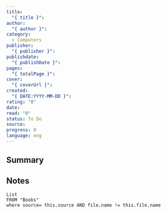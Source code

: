 ```yaml
---
title:
  "{ title }": 
author:
  "{ author }": 
category: 
  - Computers
publisher:
  "{ publisher }": 
publishdate:
  "{ publishDate }": 
pages:
  "{ totalPage }": 
cover:
  "{ coverUrl }": 
created:
  "{ DATE:YYYY-MM-DD }": 
rating: "0"
date: 
read: "0"
status: To Do
source: 
progress: 0
language: eng
---
```

## Summary


## Notes
```dataview
List 
FROM "Books"
where source= this.source AND file.name != this.file.name
```